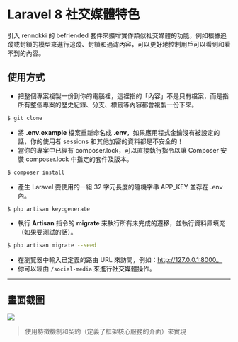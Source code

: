 # Laravel 8 社交媒體特色

引入 rennokki 的 befriended 套件來擴增實作類似社交媒體的功能，例如根據追蹤或封鎖的模型來進行追蹤、封鎖和過濾內容，可以更好地控制用戶可以看到和看不到的內容。

## 使用方式
- 把整個專案複製一份到你的電腦裡，這裡指的「內容」不是只有檔案，而是指所有整個專案的歷史紀錄、分支、標籤等內容都會複製一份下來。
```sh
$ git clone
```
- 將 __.env.example__ 檔案重新命名成 __.env__，如果應用程式金鑰沒有被設定的話，你的使用者 sessions 和其他加密的資料都是不安全的！
- 當你的專案中已經有 composer.lock，可以直接執行指令以讓 Composer 安裝 composer.lock 中指定的套件及版本。
```sh
$ composer install
```
- 產生 Laravel 要使用的一組 32 字元長度的隨機字串 APP_KEY 並存在 .env 內。
```sh
$ php artisan key:generate
```
- 執行 __Artisan__ 指令的 __migrate__ 來執行所有未完成的遷移，並執行資料庫填充（如果要測試的話）。
```sh
$ php artisan migrate --seed
```
- 在瀏覽器中輸入已定義的路由 URL 來訪問，例如：http://127.0.0.1:8000。
- 你可以經由 `/social-media` 來進行社交媒體操作。

----

## 畫面截圖
![](https://i.imgur.com/bFiv0jb.png)
> 使用特徵機制和契約（定義了框架核心服務的介面）來實現